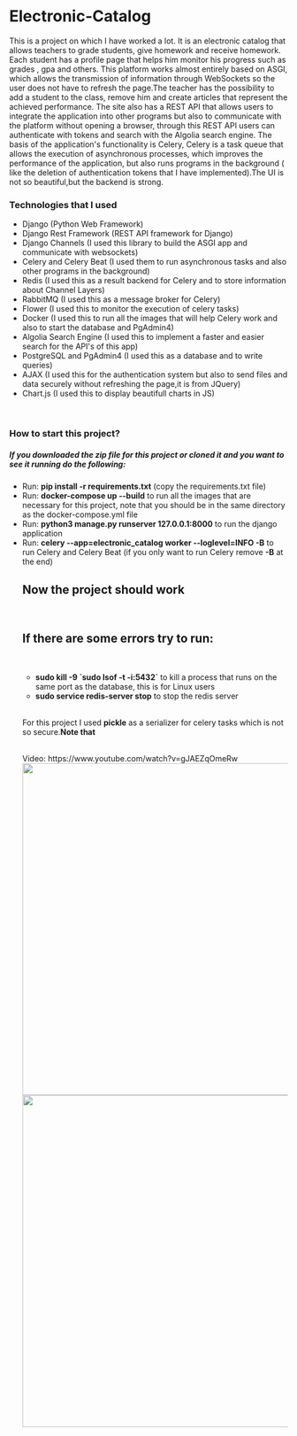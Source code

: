 # Electronic-Catalog

This is a project on which I have worked a lot. It is an electronic catalog that allows teachers to grade students, give homework and receive homework. Each student has a profile page that helps him monitor his progress such as grades , gpa and others. This platform works almost entirely based on ASGI, which allows the transmission of information through WebSockets so the user does not have to refresh the page.The teacher has the possibility to add a student to the class, remove him and create articles that represent the achieved performance. The site also has a REST API that allows users to integrate the application into other programs but also to communicate with the platform without opening a browser, through this REST API users can authenticate with tokens and search with the Algolia search engine. The basis of the application's functionality is Celery, Celery is a task queue that allows the execution of asynchronous processes, which improves the performance of the application, but also runs programs in the background ( like the deletion of authentication tokens that I have implemented).The UI is not so beautiful,but the backend is strong.

<h3>Technologies that I used</h3>

<ul>
  <li>Django (Python Web Framework)</li>
  <li>Django Rest Framework (REST API framework for Django)</li>
  <li>Django Channels (I used this library to build the ASGI app and communicate with websockets)</li>
  <li>Celery and Celery Beat (I used them to run asynchronous tasks and also other programs in the background)</li>
  <li>Redis (I used this as a result backend for Celery and to store information about Channel Layers)</li>
  <li>RabbitMQ (I used this as a message broker for Celery)</li>
  <li>Flower (I used this to monitor the execution of celery tasks)</li>
  <li>Docker (I used this to run all the images that will help Celery work and also to start the database and PgAdmin4)</li>
  <li>Algolia Search Engine (I used this to implement a faster and easier search for the API's of this app)</li>
  <li>PostgreSQL and PgAdmin4 (I used this as a database and to write queries)</li>
  <li>AJAX (I used this for the authentication system but also to send files and data securely without refreshing the page,it is from JQuery)</li>
  <li>Chart.js (I used this to display beautifull charts in JS)</li>
</ul>
<br>
<h3>How to start this project?</h3>
<h5>If you downloaded the zip file for this project or cloned it and you want to see it running do the following: </h5>
<ul>
  <li>Run: <b>pip install -r requirements.txt</b> (copy the requirements.txt file)</li>
  <li>Run: <b>docker-compose up --build</b> to run all the images that are necessary for this project, note that you should be in the same directory as the docker-compose.yml file</li>
  <li>Run: <b>python3 manage.py runserver 127.0.0.1:8000</b> to run the django application</li>
  <li>Run: <b>celery --app=electronic_catalog worker --loglevel=INFO -B</b> to run Celery and Celery Beat (if you only want to run Celery remove <b>-B</b> at the end)</li>
  <h2>Now the project should work</h2>
  <br>
  <h2>If there are some errors try to run:</h2>
  <br>
  <ul>
    <li><b>sudo kill -9 `sudo lsof -t -i:5432`</b> to kill a process that runs on the same port as the database, this is for Linux users</li>
    <li><b>sudo service redis-server stop</b> to stop the redis server</li>
  </ul>
  <br>
  <p>For this project I used <b>pickle</b> as a serializer for celery tasks which is not so secure.<b>Note that</b></p>
  <br>
Video: https://www.youtube.com/watch?v=gJAEZqOmeRw
  <br>
<img width="600" src="https://i.postimg.cc/Fs0QwRjg/Screenshot-from-2024-03-15-20-01-53.png">
<img width="600" src = "https://i.postimg.cc/XY867z1r/Screenshot-from-2024-03-15-20-02-37.png">
